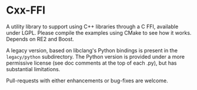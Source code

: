 # Cxx-FFI
A utility library to support using C++ libraries through a C FFI, available under LGPL.
Please compile the examples using CMake to see how it works.
Depends on RE2 and Boost.

A legacy version, based on libclang's Python bindings is present in the `legacy/python` subdirectory.
The Python version is provided under a more permissive license (see doc comments at the top of each .py), but has substantial limitations.

Pull-requests with either enhancements or bug-fixes are welcome.
